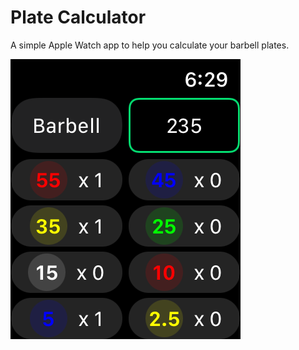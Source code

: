 #  Plate Calculator

A simple Apple Watch app to help you calculate your barbell plates.

![screenshot](./Screenshots/screenshot.png)
